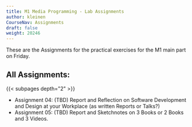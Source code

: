 ```yaml
---
title: M1 Media Programming - Lab Assignments
author: kleinen
CourseNav: Assignments
draft: false
weight: 20246
---
```


These are the Assignments for the practical exercises for the M1 main part on Friday.
## All Assignments:
{{< subpages depth="2" >}}
- Assignment 04: (TBD) Report and Reflection on Software Development and Design at your Workplace (as written Reports or Talks?)
- Assignment 05: (TBD) Report and Sketchnotes on 3 Books or 2 Books and 3 Videos.
